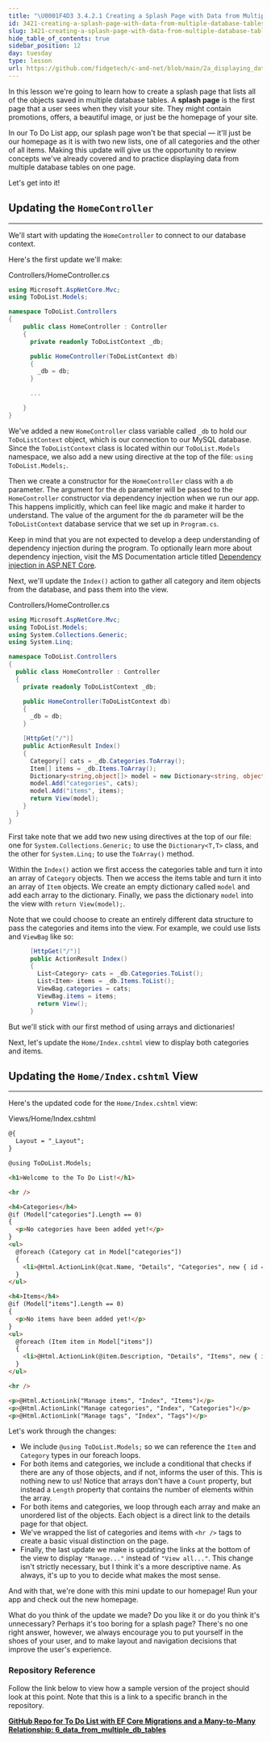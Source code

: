 ```yaml
---
title: "\U0001F4D3 3.4.2.1 Creating a Splash Page with Data from Multiple Database Tables"
id: 3421-creating-a-splash-page-with-data-from-multiple-database-tables
slug: 3421-creating-a-splash-page-with-data-from-multiple-database-tables
hide_table_of_contents: true
sidebar_position: 12
day: tuesday
type: lesson
url: https://github.com/fidgetech/c-and-net/blob/main/2a_displaying_data_from_multiple_db_tables.md
---
```


In this lesson we're going to learn how to create a splash page that lists all of the objects saved in multiple database tables. A **splash page** is the first page that a user sees when they visit your site. They might contain promotions, offers, a beautiful image, or just be the homepage of your site. 

In our To Do List app, our splash page won't be that special — it'll just be our homepage as it is with two new lists, one of all categories and the other of all items. Making this update will give us the opportunity to review concepts we've already covered and to practice displaying data from multiple database tables on one page.

Let's get into it!

## Updating the `HomeController`
---

We'll start with updating the `HomeController` to connect to our database context. 

Here's the first update we'll make:

<div class="filename">Controllers/HomeController.cs</div>

```csharp
using Microsoft.AspNetCore.Mvc;
using ToDoList.Models;

namespace ToDoList.Controllers
{
    public class HomeController : Controller
    {
      private readonly ToDoListContext _db;

      public HomeController(ToDoListContext db)
      {
        _db = db;
      }

      ...

    }
}
```

We've added a new `HomeController` class variable called `_db` to hold our `ToDoListContext` object, which is our connection to our MySQL database. Since the `ToDoListContext` class is located within our `ToDoList.Models` namespace, we also add a new using directive at the top of the file: `using ToDoList.Models;`.

Then we create a constructor for the `HomeController` class with a `db` parameter. The argument for the `db` parameter will be passed to the `HomeController` constructor via dependency injection when we run our app. This happens implicitly, which can feel like magic and make it harder to understand. The value of the argument for the `db` parameter will be the `ToDoListContext` database service that we set up in `Program.cs`.

Keep in mind that you are not expected to develop a deep understanding of dependency injection during the program. To optionally learn more about dependency injection, visit the MS Documentation article titled [Dependency injection in ASP.NET Core](https://learn.microsoft.com/en-us/aspnet/core/fundamentals/dependency-injection?view=aspnetcore-6.0).

Next, we'll update the `Index()` action to gather all category and item objects from the database, and pass them into the view. 

<div class="filename">Controllers/HomeController.cs</div>

```csharp
using Microsoft.AspNetCore.Mvc;
using ToDoList.Models;
using System.Collections.Generic;
using System.Linq;

namespace ToDoList.Controllers
{
  public class HomeController : Controller
  {
    private readonly ToDoListContext _db;

    public HomeController(ToDoListContext db)
    {
      _db = db;
    }

    [HttpGet("/")]
    public ActionResult Index()
    {
      Category[] cats = _db.Categories.ToArray();
      Item[] items = _db.Items.ToArray();
      Dictionary<string,object[]> model = new Dictionary<string, object[]>();
      model.Add("categories", cats);
      model.Add("items", items);
      return View(model);
    }
  }
}
```

First take note that we add two new using directives at the top of our file: one for `System.Collections.Generic;` to use the `Dictionary<T,T>` class, and the other for `System.Linq;` to use the `ToArray()` method.

Within the `Index()` action we first access the categories table and turn it into an array of `Category` objects. Then we access the items table and turn it into an array of `Item` objects. We create an empty dictionary called `model` and add each array to the dictionary. Finally, we pass the dictionary `model` into the view with `return View(model);`.

Note that we could choose to create an entirely different data structure to pass the categories and items into the view. For example, we could use lists and `ViewBag` like so:

```csharp
      [HttpGet("/")]
      public ActionResult Index()
      {
        List<Category> cats = _db.Categories.ToList();
        List<Item> items = _db.Items.ToList();
        ViewBag.categories = cats;
        ViewBag.items = items;
        return View();
      }
```

But we'll stick with our first method of using arrays and dictionaries!

Next, let's update the `Home/Index.cshtml` view to display both categories and items. 

## Updating the `Home/Index.cshtml` View
---

Here's the updated code for the `Home/Index.cshtml` view:

<div class="filename">Views/Home/Index.cshtml</div>

```html
@{
  Layout = "_Layout";
}

@using ToDoList.Models;

<h1>Welcome to the To Do List!</h1>

<hr />

<h4>Categories</h4>
@if (Model["categories"].Length == 0)
{
  <p>No categories have been added yet!</p>
} 
<ul>
  @foreach (Category cat in Model["categories"])
  {
    <li>@Html.ActionLink(@cat.Name, "Details", "Categories", new { id = @cat.CategoryId})</li>
  }
</ul>

<h4>Items</h4>
@if (Model["items"].Length == 0)
{
  <p>No items have been added yet!</p>
} 
<ul>
  @foreach (Item item in Model["items"])
  {
    <li>@Html.ActionLink(@item.Description, "Details", "Items", new { id = @item.ItemId})</li>
  }
</ul>

<hr />

<p>@Html.ActionLink("Manage items", "Index", "Items")</p> 
<p>@Html.ActionLink("Manage categories", "Index", "Categories")</p>
<p>@Html.ActionLink("Manage tags", "Index", "Tags")</p>
```

Let's work through the changes:

* We include `@using ToDoList.Models;` so we can reference the `Item` and `Category` types in our foreach loops.
* For both items and categories, we include a conditional that checks if there are any of those objects, and if not, informs the user of this. This is nothing new to us! Notice that arrays don't have a `Count` property, but instead a `Length` property that contains the number of elements within the array.  
* For both items and categories, we loop through each array and make an unordered list of the objects. Each object is a direct link to the details page for that object. 
* We've wrapped the list of categories and items with `<hr />` tags to create a basic visual distinction on the page.
* Finally, the last update we make is updating the links at the bottom of the view to display `"Manage..."` instead of `"View all..."`. This change isn't strictly necessary, but I think it's a more descriptive name. As always, it's up to you to decide what makes the most sense.

And with that, we're done with this mini update to our homepage! Run your app and check out the new homepage. 

What do you think of the update we made? Do you like it or do you think it's unnecessary? Perhaps it's too boring for a splash page? There's no one right answer, however, we always encourage you to put yourself in the shoes of your user, and to make layout and navigation decisions that improve the user's experience. 

### Repository Reference

Follow the link below to view how a sample version of the project should look at this point. Note that this is a link to a specific branch in the repository.

**[<i class="glyphicon glyphicon-folder-open"></i>  GitHub Repo for To Do List with EF Core Migrations and a Many-to-Many Relationship: 6\_data\_from\_multiple\_db\_tables](https://github.com/epicodus-lessons/section-4-to-do-list-with-many-to-many-csharp-net6/tree/6_data_from_multiple_db_tables)**